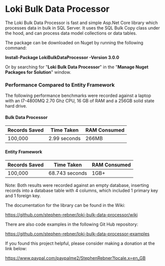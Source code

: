 # Loki Bulk Data Processor
The Loki Bulk Data Processor is fast and simple Asp.Net Core library which processes data in bulk in SQL Server. It uses the SQL Bulk Copy class under the hood, and can process data model collections or data tables.

The package can be downloaded on Nuget by running the following command:

**Install-Package LokiBulkDataProcessor -Version 3.0.0**

Or by searching for "**Loki Bulk Data Processor**" in the "**Manage Nuget Packages for Solution**" window.

### Performance Compared to Entity Framework

The following performance benchmarks were recorded against a laptop with an I7-4800MQ 2.70 Ghz CPU, 16 GB of RAM and a 256GB solid state hard drive. 

#### Bulk Data Processor

<table>
  <thead>
    <tr>
      <th>Records Saved</th>
      <th>Time Taken</th>
      <th>RAM Consumed</th>
    </tr>
  </thead>
  <tbody>
    <td>100,000</td>
    <td>2.99 seconds</td> 
    <td>266MB</td> 
  </tbody>
</table>

#### Entity Framework

<table>
  <thead>
    <tr>
      <th>Records Saved</th>
      <th>Time Taken</th>
      <th>RAM Consumed</th>
    </tr>
  </thead>
  <tbody>
    <td>100,000</td>
    <td>68.743 seconds</td> 
    <td>1GB+</td> 
  </tbody>
</table>

Note: Both results were recorded against an empty database, inserting records into a database table with 4 columns, which included 1 primary key and 1 foreign key.

The documentation for the library can be found in the Wiki: 

https://github.com/stephen-rebner/loki-bulk-data-processor/wiki

There are also code examples in the following Git Hub repository:

https://github.com/stephen-rebner/loki-bulk-data-processor-examples

If you found this project helpful, please consider making a donation at the link below:

https://www.paypal.com/paypalme2/StephenRebner?locale.x=en_GB 
